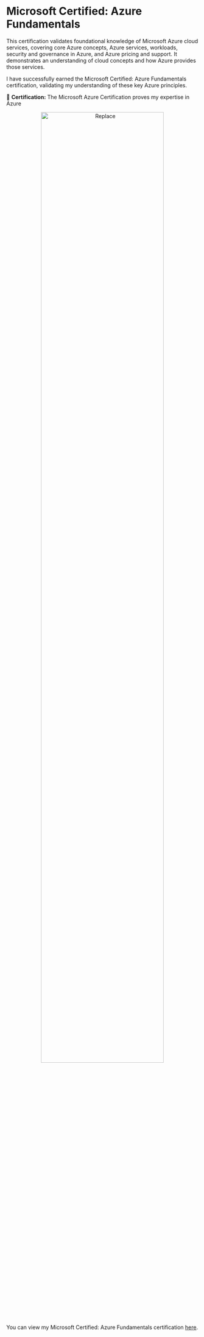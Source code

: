 <h1>Microsoft Certified: Azure Fundamentals</h1>

This certification validates foundational knowledge of Microsoft Azure cloud services, covering core Azure concepts, Azure services, workloads, security and governance in Azure, and Azure pricing and support. It demonstrates an understanding of cloud concepts and how Azure provides those services.

I have successfully earned the Microsoft Certified: Azure Fundamentals certification, validating my understanding of these key Azure principles.




🔹 **Certification:**  The Microsoft Azure Certification proves my expertise in Azure

<p align="center">
  <img src="https://i.imgur.com/Ek9LNbS.png" height="80%" width="80%" alt="Replace"/>
</p>
<br />
<br />

You can view my Microsoft Certified: Azure Fundamentals certification [here](https://learn.microsoft.com/api/credentials/share/en-us/CharlesChineduDike-6108/9B4ADBDBC87392C5?sharingId=B176010945403D6A).


<!--
 ```diff
- text in red
+ text in green
! text in orange
# text in gray
@@ text in purple (and bold)@@
```
